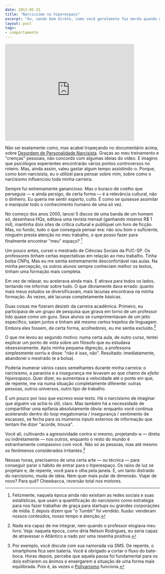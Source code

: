 ```yaml
---
date: 2013-05-31
title: "Narcisismo no hiperespaço"
excerpt: "Ou, sendo bem direto, como você geralmente faz merda quando olha apenas para seu umbigo"
layout: post
tags: 
- comportamento
---
```


<iframe width="420" height="315" src="http://www.youtube.com/embed/5HucRLk5Sm4" frameborder="0" allowfullscreen></iframe>

Não sei exatamente como, mas acabei tropeçando no documentário acima, sobre [Desordem de Personalidade Narcisista](https://en.wikipedia.org/wiki/Narcissistic_personality_disorder). Graças ao meu treinamento e "crenças" pessoais, não concordo com algumas ideias do vídeo. E imagino que psicólogos experientes encontrarão vários pontos controversos no roteiro. Mas, ainda assim, valeu gastar algum tempo assistindo-o. Porque, como bom narcisista, eu o utilizei para pensar sobre mim, sobre como o narcisismo influenciou toda minha carreira.

Sempre fui extremamente ganancioso. Mas o buraco de coelho que perseguia — e ainda persigo, de certa forma — é a relevância cultural, não o dinheiro. Eu queria me sentir *esperto*, culto. É como se quisesse assimilar e manipular todo o conhecimento humano de uma só vez.<!--more-->

No começo dos anos 2000, lancei 5 discos de uma banda de um homem só, desenhava HQs, editava uma revista mensal (ganhando míseros R$ 1 mil), mantinha dois sites de crítica cultural e publiquei um livro de ficção. Mas, no fundo, tudo o que conseguia pensar era: não sou bom o suficiente, ninguém presta atenção no meu trabalho, o que posso fazer para finalmente encontrar "meu" espaço? [^1]

Um pouco antes, cursei o mestrado de Ciências Sociais da PUC-SP. Os professores tinham certas expectativas em relação ao meu trabalho. Tinha bolsa CNPq. Mas eu me sentia extremamente desconfortável nas aulas. Na minha percepção, os outros alunos sempre conheciam melhor os textos, tinham uma formação mais completa.

Em vez de relaxar, eu acelerava ainda mais. E atirava para todos os lados, tentando me informar sobre tudo. O que óbviamente dava errado: quanto mais meus estudos se diversificavam, mais lacunas encontrava na minha formação. Às vezes, até lacunas completamente básicas.

Duas coisas me fizeram desistir da carreira acadêmica. Primeiro, eu participava de um grupo de pesquisa que girava em torno de um professor tido quase como um guru. Seus alunos se cumprimentavam de um jeito específico, saíam juntos e tinham até mesmo certos trejeitos de linguagem. Embora eles fossem, de certa forma, acolhedores, eu me sentia excluído.[^2]

O que me levou ao segundo motivo: numa certa aula, de outro curso, tentei explicar um ponto de vista sobre um filósofo que eu estudava obsessivamente. Após minha pequena digreção, a professora simplesmente sorriu e disse: "não é isso, não". Resultado: imediatamente, abandonei o mestrado (e a bolsa).

Poderia inumerar vários casos semelhantes durante minha carreira: o narcisismo, a paranóia e a insegurança me levavam ao que chamo de *efeito hiperespaço*. Quer dizer, eu aumentava a velocidade até o ponto em que, de repente, me via numa situação completamente diferente: outras pessoas, outros universos, outro tipo de trabalho.

É um pouco por isso que escrevo esse texto. Há o narcisismo de imaginar que alguém vai achá-lo útil, claro. Mas também há a necessidade de compartilhar uma epifania absolutamente óbvia: enquanto você continua acelerando dentro do *loop* megalomania / insegurança / sentimento de escassez, se fecha para os inúmeros *inputs* externos de informação que tentam lhe dizer "acorde, trouxa".

Você ali, cultivando a agressividade contra si mesmo, projetando-a — direta ou indiretamente — nos outros, enquanto o resto do mundo é estranhamente compassivo com você. Não só as pessoas, mas até mesmo os fenômenos considerados irritantes.[^3]

Nessas horas, precisamos de uma certa arte — ou técnica — para conseguir parar o hábito de entrar para o hiperespaço. Os raios de luz se projetam e, de repente, você para e olha pela janela. E, um tanto distraído do narcisismo, muda de ideia. Nem quer mais pular de dimensão. Viajar de novo? Para quê? Chewbacca, reversão total nos motores.

[^1]: Felizmente, naquela época ainda não existiam as redes sociais e suas estatísticas, que usam a quantificação do narcisismo como estratégia para nos fazer trabalhar de graça para startups ou grandes corporações de mídia. E depois dizem que "o Tumblr" foi vendido. Ilusão: venderam nossos conteúdos, nosso tempo e atenção.

[^2]: Nada era capaz de me integrar, nem quando o professor elogiava meu livro. Veja: naquela época, como diria Nelson Rodrigues, eu seria capaz de atravessar o Atlântico a nado por uma resenha positiva.

[^3]: Por exemplo, você discute com sua namorada via SMS. De repente, o smartphone fica sem bateria. Você é obrigado a cortar o fluxo do bate-boca. Horas depois, percebe que aquela pausa foi fundamental para os dois esfriarem os ânimos e enxergarem a situação de uma forma mais equilibrada. Pois é, às vezes o [Pollyanismo](https://en.wikipedia.org/wiki/Pollyanna) funciona.
